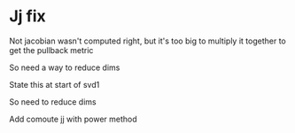 # Jj fix

Not jacobian wasn't computed right, but it's too big to multiply it together to get the pullback metric

So need a way to reduce dims

State this at start of svd1

So need to reduce dims

Add comoute jj with power method